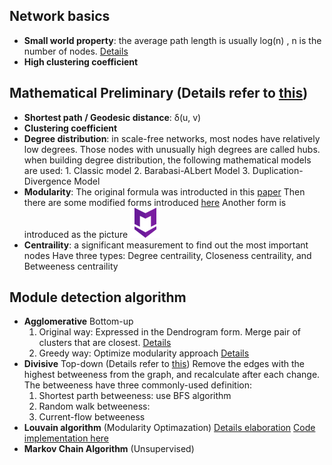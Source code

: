 
## Network basics
* **Small world property**: the average path length is usually log(n) , n is the number of nodes. [Details](https://en.wikipedia.org/wiki/Small-world_network)
* **High clustering coefficient**

## Mathematical Preliminary (Details refer to [this](https://arxiv.org/pdf/q-bio/0604006.pdf))
* **Shortest path / Geodesic distance**: δ(u, v)
* **Clustering coefficient**
* **Degree distribution**: in scale-free networks, most nodes have relatively low degrees. Those nodes with unusually high degrees are called hubs.
                       when building degree distribution, the following mathematical models are used:
                       1. Classic model
                       2. Barabasi-ALbert Model
                       3. Duplication-Divergence Model
* **Modularity**: The original formula was introducted in this [paper](https://arxiv.org/pdf/cond-mat/0308217.pdf)
              Then there are some modified forms introduced [here](https://en.wikipedia.org/wiki/Modularity_(networks))
              Another form is introduced as the picture ![alt text](https://github.com/adam-p/markdown-here/raw/master/src/common/images/icon48.png "Modularity form")
* **Centraility**: a significant measurement to find out the most important nodes
               Have three types: Degree centraility, Closeness centraility, and Betweeness centraility

## Module detection algorithm
* **Agglomerative** Bottom-up
    1. Original way: Expressed in the Dendrogram form.
                     Merge pair of clusters that are closest. [Details](https://www.youtube.com/watch?v=XJ3194AmH40)
    2. Greedy way: Optimize modularity approach
                   [Details](https://arxiv.org/pdf/cond-mat/0408187.pdf)
* **Divisive** Top-down (Details refer to [this](https://arxiv.org/pdf/cond-mat/0308217.pdf))
    Remove the edges with the highest betweeness from the graph, and recalculate after each change.
    The betweeness have three commonly-used definition:
    1. Shortest parth betweeness: use BFS algorithm
    2. Random walk betweeness: 
    3. Current-flow betweeness
* **Louvain algorithm** (Modularity Optimazation)
    [Details elaboration](https://arxiv.org/pdf/0803.0476.pdf) 
    [Code implementation here](https://github.com/taynaud/python-louvain)
* **Markov Chain Algorithm** (Unsupervised)
